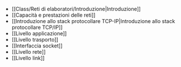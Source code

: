 - [[Class/Reti di elaboratori/Introduzione|Introduzione]]
- [[Capacità e prestazioni delle reti]]
- [[Introduzione allo stack protocollare TCP-IP|Introduzione allo stack protocollare TCP/IP]]
- [[Livello applicazione]]
- [[Livello trasporto]]
- [[Interfaccia socket]]
- [[Livello rete]]
- [[Livello link]]